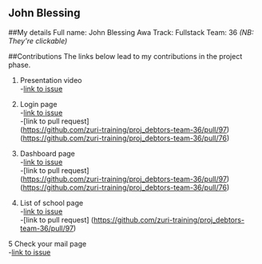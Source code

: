 ## John Blessing

##My details
Full name: John Blessing Awa
Track: Fullstack
Team: 36
*(NB: They're clickable)*


##Contributions
 The links below lead to my contributions in the project phase.  <br>

1. Presentation video<br>
    -[link to issue](https://github.com/zuri-training/proj_debtors-team-36/issues/6)<br>

2. Login page<br>
    -[link to issue](https://github.com/zuri-training/proj_debtors-team-36/issues/21)<br>
    -[link to pull request]<br>
                    (https://github.com/zuri-training/proj_debtors-team-36/pull/97)<br>
                    (https://github.com/zuri-training/proj_debtors-team-36/pull/76)<br>
    

3. Dashboard page<br>
    -[link to issue](https://github.com/zuri-training/proj_debtors-team-36/issues/33)<br>
    -[link to pull request]<br>
                    (https://github.com/zuri-training/proj_debtors-team-36/pull/97)<br>
                    (https://github.com/zuri-training/proj_debtors-team-36/pull/76)<br>

4. List of school page<br>
    -[link to issue](https://github.com/zuri-training/proj_debtors-team-36/issues/65)<br>
    -[link to pull request]
                 (https://github.com/zuri-training/proj_debtors-team-36/pull/97)<br>

5 Check your mail page<br>
    -[link to issue](https://github.com/zuri-training/proj_debtors-team-36/issues/66)<br>
   

